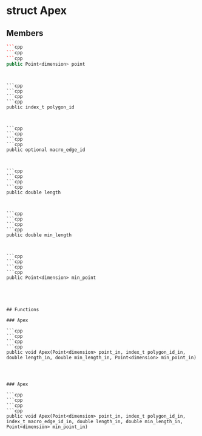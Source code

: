 # struct Apex


## Members

```cpp
```cpp
```cpp
```cpp
public Point<dimension> point
```
```
```
```

```cpp
```cpp
```cpp
```cpp
public index_t polygon_id
```
```
```
```

```cpp
```cpp
```cpp
```cpp
public optional macro_edge_id
```
```
```
```

```cpp
```cpp
```cpp
```cpp
public double length
```
```
```
```

```cpp
```cpp
```cpp
```cpp
public double min_length
```
```
```
```

```cpp
```cpp
```cpp
```cpp
public Point<dimension> min_point
```
```
```
```



## Functions

### Apex

```cpp
```cpp
```cpp
```cpp
public void Apex(Point<dimension> point_in, index_t polygon_id_in, double length_in, double min_length_in, Point<dimension> min_point_in)
```
```
```
```


### Apex

```cpp
```cpp
```cpp
```cpp
public void Apex(Point<dimension> point_in, index_t polygon_id_in, index_t macro_edge_id_in, double length_in, double min_length_in, Point<dimension> min_point_in)
```
```
```
```




